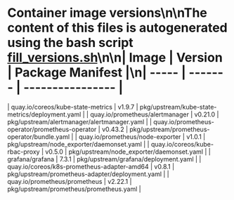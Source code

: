 # Container image versions\n\nThe content of this files is autogenerated using the bash script [fill_versions.sh](../tools/fill_versions.sh)\n\n| Image | Version | Package Manifest |\n| ----- | ------- | ---------------- |
| quay.io/coreos/kube-state-metrics | v1.9.7 | pkg/upstream/kube-state-metrics/deployment.yaml |
| quay.io/prometheus/alertmanager | v0.21.0 | pkg/upstream/alertmanager/alertmanager.yaml |
| quay.io/prometheus-operator/prometheus-operator | v0.43.2 | pkg/upstream/prometheus-operator/bundle.yaml |
| quay.io/prometheus/node-exporter | v1.0.1 | pkg/upstream/node_exporter/daemonset.yaml |
| quay.io/coreos/kube-rbac-proxy | v0.5.0 | pkg/upstream/node_exporter/daemonset.yaml |
| grafana/grafana | 7.3.1 | pkg/upstream/grafana/deployment.yaml |
| quay.io/coreos/k8s-prometheus-adapter-amd64 | v0.8.1 | pkg/upstream/prometheus-adapter/deployment.yaml |
| quay.io/prometheus/prometheus | v2.22.1 | pkg/upstream/prometheus/prometheus.yaml |
